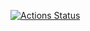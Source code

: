 [![Actions Status](https://github.com/Sarievo/library/workflows/verify/badge.svg)](https://github.com/Sarievo/library/actions)